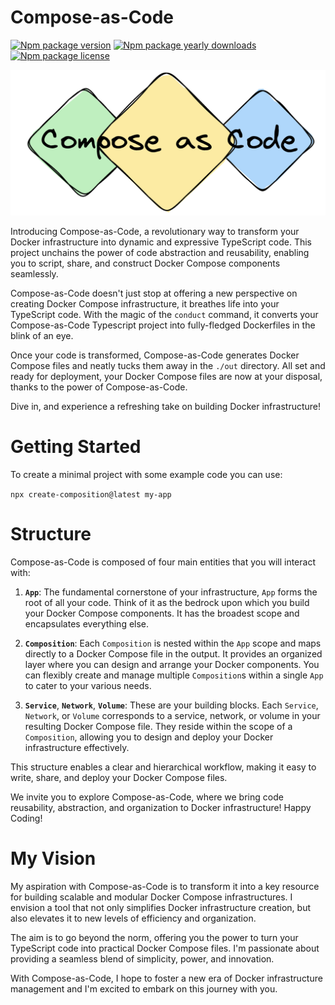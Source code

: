 # Compose-as-Code
[![Npm package version](https://badgen.net/npm/v/compose-as-code)](https://npmjs.com/package/compose-as-code)
[![Npm package yearly downloads](https://badgen.net/npm/dm/compose-as-code)](https://npmjs.com/package/compose-as-code)
[![Npm package license](https://badgen.net/npm/license/compose-as-code)](https://npmjs.com/package/compose-as-code)


![Compose as Code](./.github/assets/logo.png)

Introducing Compose-as-Code, a revolutionary way to transform your Docker infrastructure into dynamic and expressive TypeScript code. This project unchains the power of code abstraction and reusability, enabling you to script, share, and construct Docker Compose components seamlessly.

Compose-as-Code doesn't just stop at offering a new perspective on creating Docker Compose infrastructure, it breathes life into your TypeScript code. With the magic of the `conduct` command, it converts your Compose-as-Code Typescript project into fully-fledged Dockerfiles in the blink of an eye.

Once your code is transformed, Compose-as-Code generates Docker Compose files and neatly tucks them away in the `./out` directory. All set and ready for deployment, your Docker Compose files are now at your disposal, thanks to the power of Compose-as-Code.

Dive in, and experience a refreshing take on building Docker infrastructure!

# Getting Started

To create a minimal project with some example code you can use:

`npx create-composition@latest my-app`

# Structure

Compose-as-Code is composed of four main entities that you will interact with:

1. **`App`**: The fundamental cornerstone of your infrastructure, `App` forms the root of all your code. Think of it as the bedrock upon which you build your Docker Compose components. It has the broadest scope and encapsulates everything else.

2. **`Composition`**: Each `Composition` is nested within the `App` scope and maps directly to a Docker Compose file in the output. It provides an organized layer where you can design and arrange your Docker components. You can flexibly create and manage multiple `Composition`s within a single `App` to cater to your various needs.

3. **`Service`**, **`Network`**, **`Volume`**: These are your building blocks. Each `Service`, `Network`, or `Volume` corresponds to a service, network, or volume in your resulting Docker Compose file. They reside within the scope of a `Composition`, allowing you to design and deploy your Docker infrastructure effectively.

This structure enables a clear and hierarchical workflow, making it easy to write, share, and deploy your Docker Compose files.

We invite you to explore Compose-as-Code, where we bring code reusability, abstraction, and organization to Docker infrastructure! Happy Coding!

# My Vision

My aspiration with Compose-as-Code is to transform it into a key resource for building scalable and modular Docker Compose infrastructures. I envision a tool that not only simplifies Docker infrastructure creation, but also elevates it to new levels of efficiency and organization.

The aim is to go beyond the norm, offering you the power to turn your TypeScript code into practical Docker Compose files. I'm passionate about providing a seamless blend of simplicity, power, and innovation.

With Compose-as-Code, I hope to foster a new era of Docker infrastructure management and I'm excited to embark on this journey with you.